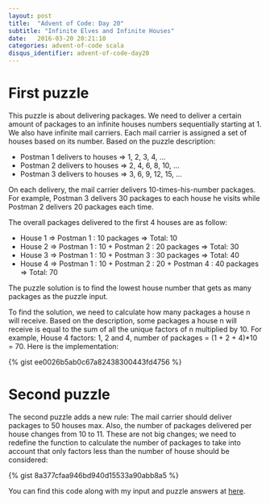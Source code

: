 ```yaml
---
layout: post
title:  "Advent of Code: Day 20"
subtitle: "Infinite Elves and Infinite Houses"
date:   2016-03-20 20:21:10
categories: advent-of-code scala
disqus_identifier: advent-of-code-day20
---
```

# First puzzle
This puzzle is about delivering packages. We need to deliver a certain amount of packages to an infinite houses numbers sequentially starting at 1. We also have infinite mail carriers. Each mail carrier is assigned a set of houses based on its number. Based on the puzzle description:

- Postman 1 delivers to houses => 1, 2, 3, 4, ...
- Postman 2 delivers to houses => 2, 4, 6, 8, 10, ...
- Postman 3 delivers to houses => 3, 6, 9, 12, 15, ...

On each delivery, the mail carrier delivers 10-times-his-number packages. For example, Postman 3 delivers 30 packages to each house he visits while Postman 2 delivers 20 packages each time.

The overall packages delivered to the first 4 houses are as follow:

- House 1 => Postman 1 : 10 packages => Total: 10
- House 2 => Postman 1 : 10 + Postman 2 : 20 packages => Total: 30
- House 3 => Postman 1 : 10 + Postman 3 : 30 packages => Total: 40
- House 4 => Postman 1 : 10 + Postman 2 : 20 + Postman 4 : 40 packages => Total: 70

The puzzle solution is to find the lowest house number that gets as many packages as the puzzle input.

To find the solution, we need to calculate how many packages a house n will receive. Based on the description, some packages a house n will receive is equal to the sum of all the unique factors of n multiplied by 10. For example, House 4 factors: 1, 2 and 4, number of packages = (1 + 2 + 4)*10 = 70. Here is the implementation:

{% gist ee0026b5ab0c67a82438300443fd4756 %}

# Second puzzle
The second puzzle adds a new rule: The mail carrier should deliver packages to 50 houses max. Also, the number of packages delivered per house changes from 10 to 11. These are not big changes; we need to redefine the function to calculate the number of packages to take into account that only factors less than the number of house should be considered:

{% gist 8a377cfaa946bd940d15533a90abb8a5 %}

You can find this code along with my input and puzzle answers at [here](https://github.com/darienmt/advent-of-code/blob/master/scala/src/main/scala/Day20.sc).
